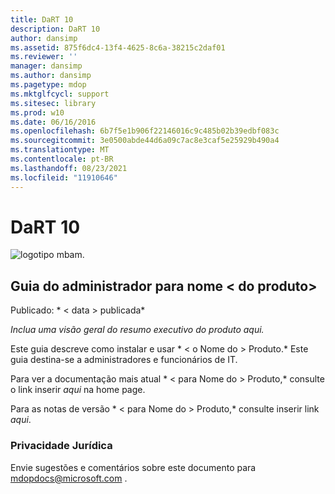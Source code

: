 ```yaml
---
title: DaRT 10
description: DaRT 10
author: dansimp
ms.assetid: 875f6dc4-13f4-4625-8c6a-38215c2daf01
ms.reviewer: ''
manager: dansimp
ms.author: dansimp
ms.pagetype: mdop
ms.mktglfcycl: support
ms.sitesec: library
ms.prod: w10
ms.date: 06/16/2016
ms.openlocfilehash: 6b7f5e1b906f22146016c9c485b02b39edbf083c
ms.sourcegitcommit: 3e0500abde44d6a09c7ac8e3caf5e25929b490a4
ms.translationtype: MT
ms.contentlocale: pt-BR
ms.lasthandoff: 08/23/2021
ms.locfileid: "11910646"
---
```

# <a name="dart-10"></a>DaRT 10


![logotipo mbam.](images/mbam-logo-sm.gif)

## <a name="administrators-guide-for-ltproduct-namegt"></a><a href="" id="administrator-s-guide-for--product-name-"></a>Guia do administrador para nome &lt; do produto&gt;


Publicado: * &lt; data &gt; publicada*

*Inclua uma visão geral do resumo executivo do produto aqui.*

Este guia descreve como instalar e usar * &lt; o Nome do &gt; Produto.* Este guia destina-se a administradores e funcionários de IT.

Para ver a documentação mais atual * &lt; para Nome do &gt; Produto,* consulte o link inserir *aqui* na home page.

Para as notas de versão * &lt; para Nome do &gt; Produto,* consulte inserir link *aqui*.

### <a name="feedback"></a>Privacidade Jurídica

Envie sugestões e comentários sobre este documento para <mdopdocs@microsoft.com> .

 

 





